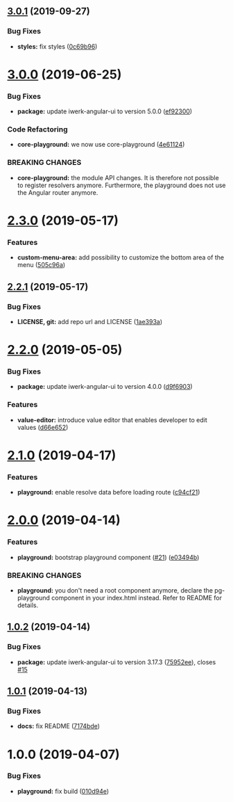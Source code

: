 ## [3.0.1](https://github.com/kevinmerckx/ng-playground/compare/v3.0.0...v3.0.1) (2019-09-27)


### Bug Fixes

* **styles:** fix styles ([0c69b96](https://github.com/kevinmerckx/ng-playground/commit/0c69b96))

# [3.0.0](https://github.com/kevinmerckx/ng-playground/compare/v2.3.0...v3.0.0) (2019-06-25)


### Bug Fixes

* **package:** update iwerk-angular-ui to version 5.0.0 ([ef92300](https://github.com/kevinmerckx/ng-playground/commit/ef92300))


### Code Refactoring

* **core-playground:** we now use core-playground ([4e61124](https://github.com/kevinmerckx/ng-playground/commit/4e61124))


### BREAKING CHANGES

* **core-playground:** the module API changes. It is therefore not possible to register resolvers anymore. Furthermore, the playground does not use the Angular router anymore.

# [2.3.0](https://github.com/kevinmerckx/ng-playground/compare/v2.2.1...v2.3.0) (2019-05-17)


### Features

* **custom-menu-area:** add possibility to customize the bottom area of the menu ([505c96a](https://github.com/kevinmerckx/ng-playground/commit/505c96a))

## [2.2.1](https://github.com/kevinmerckx/ng-playground/compare/v2.2.0...v2.2.1) (2019-05-17)


### Bug Fixes

* **LICENSE, git:** add repo url and LICENSE ([1ae393a](https://github.com/kevinmerckx/ng-playground/commit/1ae393a))

# [2.2.0](https://github.com/kevinmerckx/ng-playground/compare/v2.1.0...v2.2.0) (2019-05-05)


### Bug Fixes

* **package:** update iwerk-angular-ui to version 4.0.0 ([d9f6903](https://github.com/kevinmerckx/ng-playground/commit/d9f6903))


### Features

* **value-editor:** introduce value editor that enables developer to edit values ([d66e652](https://github.com/kevinmerckx/ng-playground/commit/d66e652))

# [2.1.0](https://github.com/kevinmerckx/ng-playground/compare/v2.0.0...v2.1.0) (2019-04-17)


### Features

* **playground:** enable resolve data before loading route ([c94cf21](https://github.com/kevinmerckx/ng-playground/commit/c94cf21))

# [2.0.0](https://github.com/kevinmerckx/ng-playground/compare/v1.0.2...v2.0.0) (2019-04-14)


### Features

* **playground:** bootstrap playground component ([#21](https://github.com/kevinmerckx/ng-playground/issues/21)) ([e03494b](https://github.com/kevinmerckx/ng-playground/commit/e03494b))


### BREAKING CHANGES

* **playground:** you don't need a root component anymore, declare the pg-playground component in your index.html instead. Refer to README for details.

## [1.0.2](https://github.com/kevinmerckx/ng-playground/compare/v1.0.1...v1.0.2) (2019-04-14)


### Bug Fixes

* **package:** update iwerk-angular-ui to version 3.17.3 ([75952ee](https://github.com/kevinmerckx/ng-playground/commit/75952ee)), closes [#15](https://github.com/kevinmerckx/ng-playground/issues/15)

## [1.0.1](https://github.com/kevinmerckx/ng-playground/compare/v1.0.0...v1.0.1) (2019-04-13)


### Bug Fixes

* **docs:** fix README ([7174bde](https://github.com/kevinmerckx/ng-playground/commit/7174bde))

# 1.0.0 (2019-04-07)


### Bug Fixes

* **playground:** fix build ([010d94e](https://github.com/kevinmerckx/ng-playground/commit/010d94e))
